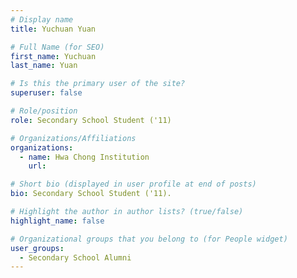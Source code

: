 ```yaml
---
# Display name
title: Yuchuan Yuan

# Full Name (for SEO) 
first_name: Yuchuan
last_name: Yuan

# Is this the primary user of the site?
superuser: false

# Role/position
role: Secondary School Student ('11)

# Organizations/Affiliations
organizations:
  - name: Hwa Chong Institution
    url: 

# Short bio (displayed in user profile at end of posts)
bio: Secondary School Student ('11). 

# Highlight the author in author lists? (true/false)
highlight_name: false

# Organizational groups that you belong to (for People widget)
user_groups:
  - Secondary School Alumni
---
```

